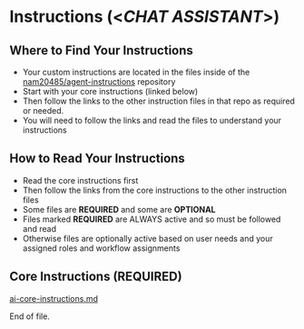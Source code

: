 # Instructions (<*CHAT ASSISTANT*>)

## Where to Find Your Instructions
- Your custom instructions are located in the files inside of the [nam20485/agent-instructions](https://github.com/nam20485/agent-instructions) repository
- Start with your core instructions (linked below)
- Then follow the links to the other instruction files in that repo as required or needed.
- You will need to follow the links and read the files to understand your instructions

## How to Read Your Instructions
- Read the core instructions first
- Then follow the links from the core instructions to the other instruction files
- Some files are **REQUIRED** and some are **OPTIONAL**
- Files marked **REQUIRED** are ALWAYS active and so must be followed and read
- Otherwise files are optionally active based on user needs and your assigned roles and workflow assignments

## Core Instructions (**REQUIRED**)
[ai-core-instructions.md](https://github.com/nam20485/agent-instructions/blob/main/ai_instruction_modules/ai-core-instructions.md)

End of file.
